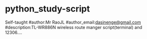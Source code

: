 # python_study-script
 Self-taught 
#author:Mr RaoJL
#author_email:dasinenge@gmail.com
#description:TL-WR886N wireless route manger script(terminal) and 12306....


